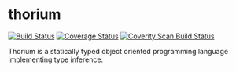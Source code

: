 # thorium
[![Build Status](https://travis-ci.org/cpollet/thorium.svg?branch=master)](https://travis-ci.org/cpollet/thorium)
[![Coverage Status](https://coveralls.io/repos/cpollet/thorium/badge.svg?branch=master&service=github)](https://coveralls.io/github/cpollet/thorium?branch=master)
[![Coverity Scan Build Status](https://scan.coverity.com/projects/6119/badge.svg)](https://scan.coverity.com/projects/cpollet-thorium)

Thorium is a statically typed object oriented programming language implementing type inference.
